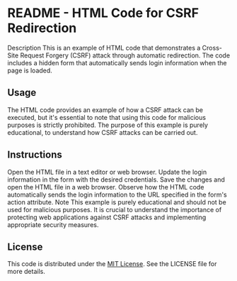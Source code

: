 # README - HTML Code for CSRF Redirection
Description
This is an example of HTML code that demonstrates a Cross-Site Request Forgery (CSRF) attack through automatic redirection. The code includes a hidden form that automatically sends login information when the page is loaded.

## Usage
The HTML code provides an example of how a CSRF attack can be executed, but it's essential to note that using this code for malicious purposes is strictly prohibited. The purpose of this example is purely educational, to understand how CSRF attacks can be carried out.

## Instructions
Open the HTML file in a text editor or web browser.
Update the login information in the form with the desired credentials.
Save the changes and open the HTML file in a web browser.
Observe how the HTML code automatically sends the login information to the URL specified in the form's action attribute.
Note
This example is purely educational and should not be used for malicious purposes. It is crucial to understand the importance of protecting web applications against CSRF attacks and implementing appropriate security measures.

## License
This code is distributed under the [MIT License](https://opensource.org/license/mit/). See the LICENSE file for more details.
